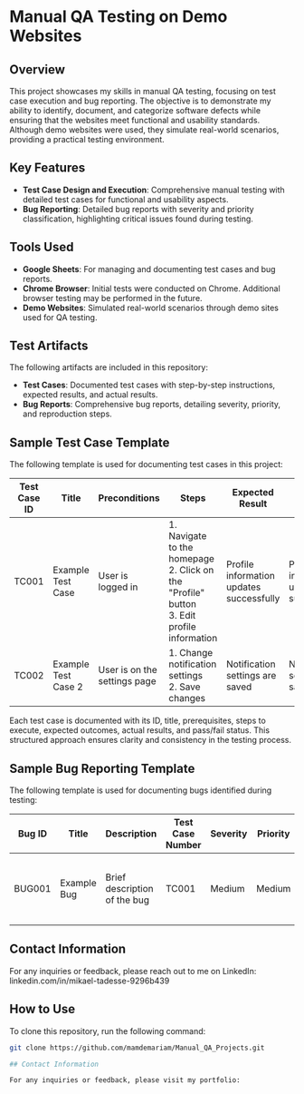 # Manual QA Testing on Demo Websites

## Overview
This project showcases my skills in manual QA testing, focusing on test case execution and bug reporting. The objective is to demonstrate my ability to identify, document, and categorize software defects while ensuring that the websites meet functional and usability standards. Although demo websites were used, they simulate real-world scenarios, providing a practical testing environment.

## Key Features
- **Test Case Design and Execution**: Comprehensive manual testing with detailed test cases for functional and usability aspects.
- **Bug Reporting**: Detailed bug reports with severity and priority classification, highlighting critical issues found during testing.

## Tools Used
- **Google Sheets**: For managing and documenting test cases and bug reports.
- **Chrome Browser**: Initial tests were conducted on Chrome. Additional browser testing may be performed in the future.
- **Demo Websites**: Simulated real-world scenarios through demo sites used for QA testing.

## Test Artifacts
The following artifacts are included in this repository:
- **Test Cases**: Documented test cases with step-by-step instructions, expected results, and actual results.
- **Bug Reports**: Comprehensive bug reports, detailing severity, priority, and reproduction steps.

## Sample Test Case Template
The following template is used for documenting test cases in this project:

| Test Case ID | Title               | Preconditions                   | Steps                                   | Expected Result                   | Actual Result                     | Status (Pass/Fail) |
|---------------|---------------------|----------------------------------|-----------------------------------------|------------------------------------|------------------------------------|---------------------|
| TC001         | Example Test Case   | User is logged in                | 1. Navigate to the homepage <br> 2. Click on the "Profile" button <br> 3. Edit profile information | Profile information updates successfully | Profile information updated successfully | Pass                |
| TC002         | Example Test Case 2 | User is on the settings page     | 1. Change notification settings <br> 2. Save changes | Notification settings are saved    | Notification settings not saved    | Fail                |

Each test case is documented with its ID, title, prerequisites, steps to execute, expected outcomes, actual results, and pass/fail status. This structured approach ensures clarity and consistency in the testing process.

## Sample Bug Reporting Template
The following template is used for documenting bugs identified during testing:

| Bug ID | Title            | Description                     | Test Case Number | Severity | Priority | Environment  | Expected Result              | Actual Result                | Preconditions              | Steps to Reproduce                               | Status | Assigned To | Reported By | Date Reported | Attachments |
|--------|------------------|---------------------------------|-------------------|----------|----------|---------------|------------------------------|------------------------------|----------------------------|--------------------------------------------------|--------|-------------|-------------|---------------|-------------|
| BUG001 | Example Bug      | Brief description of the bug    | TC001             | Medium  |   Medium  | Chrome 127.0.6533.100 (64-bit)| Expected outcome description | Actual outcome description| User is logged in          | 1. Step one <br> 2. Step two <br> 3. Observe result | Open   | [Name]      | [Your Name] | [Date]        | [File Link] |


## Contact Information

For any inquiries or feedback, please reach out to me on LinkedIn: linkedin.com/in/mikael-tadesse-9296b439

## How to Use

To clone this repository, run the following command:

```bash
git clone https://github.com/mamdemariam/Manual_QA_Projects.git

## Contact Information

For any inquiries or feedback, please visit my portfolio: 
   
